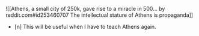 ![[Athens, a small city of 250k, gave rise to a miracle in 500... by reddit.com#id253460707 The intellectual stature of Athens is propaganda]]
- [n] This will be useful when I have to teach Athens again.

